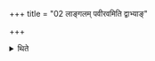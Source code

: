 +++
title = "02 लाङ्गलम् पवीरवमिति द्वाभ्याङ्"

+++

<details><summary>थिते</summary>

लाङ्गलं पवीरवमिति द्वाभ्यां कृषति २
</details>
